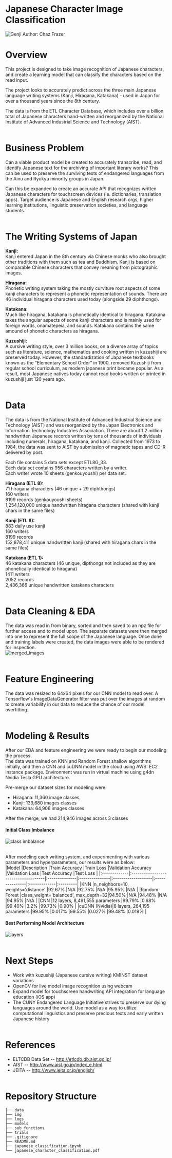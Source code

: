 # Japanese Character Image Classification
![Genji](./img/murasaki_genji_hiroshige.jpg)
Author: Chaz Frazer<br>

# Overview
This project is designed to take image recognition of Japanese characters, and create a learning model that can classify the characters based on the read input.<br>

The project looks to accurately predict across the three main Japanese language writing systems (Kanji, Hiragana, Katakana) - used in Japan for over a thousand years since the 8th century.<br>

The data is from the ETL Character Database, which includes over a billion total of Japanese characters hand-written and reorganized by the National Institute of Advanced Industrial Science and Technology (AIST).<br><br>


# Business Problem
Can a viable product model be created to accurately transcribe, read, and identify Japanese text for the archiving of important literary works? This can be used to preserve the surviving texts of endangered languages from the Ainu and Ryukyu minority groups in Japan.<br>

Can this be expanded to create an accurate API that recognizes written Japanese characters for touchscreen devices (ie. dictionaries, translation apps). Target audience is Japanese and English research orgs, higher learning institutions, linguistic preservation societies, and language students.
<br><br>


# The Writing Systems of Japan
<b>Kanji:</b><br>
Kanji entered Japan in the 8th century via Chinese monks who also brought other traditions with them such as tea and Buddhism. Kanji is based on comparable Chinese characters that convey meaning from pictographic images.<br>

<b>Hiragana:</b><br>
Phonetic writing system taking the mostly curviture root aspects of some kanji characters to represent a phonetic representation of sounds. There are 46 individual hiragana characters used today (alongside 29 diphthongs).

<b>Katakana:</b><br>
Much like hiragana, katakana is phonetically identical to hiragana. Katakana takes the angular aspects of some kanji characters and is mainly used for foreign words, onamatepeia, and sounds. Katakana contains the same amound of phonetic characters as hiragana.

<b>Kuzushiji:</b><br>
A cursive writing style, over 3 million books, on a diverse array of topics such as literature, science, mathematics and cooking written in kuzushiji are preserved today. However, the standardization of Japanese textbooks known as the “Elementary School Order” in 1900, removed Kuzushiji from regular school curriculum, as modern japanese print became popular. As a result, most Japanese natives today cannot read books written or printed in kuzushiji just 120 years ago.<br><br>


# Data
The data is from the National Institute of Advanced Industrial Science and Technology (AIST) and was reorganized by the Japan Electronics and Information Technology Industries Association. There are about 1.2 million handwritten Japanese records written by tens of thousands of individuals including numerals, hiragana, katakana, and kanji. Collected from 1973 to 1984, the data was sent to AIST by submission of magnetic tapes and CD-R delivered by post.<br>

Each file contains 5 data sets except ETL8G_33.<br>
Each data set contains 956 characters written by a writer.<br>
Each writer wrote 10 sheets (genkouyoushi) per data set.<br>

<b>Hiragana (ETL 8):</b><br>
71 hiragana characters (46 unique + 29 diphthongs)<br>
160 writers<br>
8199 records (genkouyoushi sheets)<br>
1,254,120,000 unique handwritten hiragana characters (shared with kanji chars in the same files)<br>

<b>Kanji (ETL 8):</b><br>
883 daily use kanji<br>
160 writers<br>
8199 records<br>
152,878,411 unique handwritten kanji (shared with hiragana chars in the same files)<br>

<b>Katakana (ETL 1):</b><br>
46 katakana characters (46 unique, dipthongs not included as they are phonetically identical to hiragana)<br>
1411 writers<br>
2052 records<br>
2,436,366 unique handwritten katakana characters<br><br>

    
# Data Cleaning & EDA
The data was read in from binary, sorted and then saved to an npz file for further access and to model upon. The separate datasets were then merged into one to represent the full scope of the Japanese language. Once done and training labels were created, the data images were able to be rendered for inspection. <br>
![merged_images](./img/merged_images.png)<br><br>
    

# Feature Engineering
The data was resized to 64x64 pixels for our CNN model to read over. A Tensorflow's ImageDataGenerator filter was put over the images at random to create variability in our data to reduce the chance of our model overfitting.<br><br>


# Modeling & Results
After our EDA and feature engineering we were ready to begin our modeling the process.<br>
The data was trained on KNN and Random Forest shallow algorithms initially, and then a CNN and cuDNN model in the cloud using AWS' EC2 instance package. Environment was run in virtual machine using g4dn Nvidia Tesla GPU architecture.<br>

Pre-merge our dataset sizes for modeling were:
* Hiragana: 11,360 image classes 
* Kanji: 139,680 images classes
* Katakana: 64,906 images classes<br>

After the merge, we had 214,946 images across 3 classes<br>

#### Initial Class Imbalance<br>
![class imbalance](./img/class_imb.png)<br><br>
    

After modeling each writing system, and experimenting with various parameters and hyperparameters, our results were as below:<br>
|Model         |Description                          |Train Accuracy |Train Loss      |Validation Accuracy |Validation Loss |Test Accuracy |Test Loss |
|:-------------|:------------------------------------|:--------------|:---------------|:-------------------|:---------------|:-------------|:---------|
|KNN           |n_neighbors=10, weights='distance'   |92.67%         |N/A             |92.75%              |N/A             |95.95%        |N/A       |
|Random Forest |class_weight='balanced', max_depth=32|94.50%         |N/A             |94.48%              |N/A             |94.95%        |N/A       |
|CNN           |12 layers, 8,491,555 parameters      |99.79%         |0.68%           |99.40%              |3.2%            |99.73%        |0.90%     |
|cuDNN (Nvidia)|8 layers, 264,195 parameters         |99.95%         |0.017%          |99.55%              |0.027%          |99.48%        |0.019%    |

#### Best Performing Model Architecture<br>
![layers](./img/live_model_cnn_train_layers.png)<br><br>

    
# Next Steps
* Work with kuzushiji (Japanese cursive writing) KMINST dataset variations
* OpenCV for live model image recognition using webcam
* Expand model for touchscreen handwriting API integration for language education (iOS app)
* The CUNY Endangered Language Initiative strives to preserve our dying languages around the world. Use model as a way to utilize computational linguistics and preserve precious texts and early written Japanese history<br><br>
    

# References
* ELTCDB Data Set -- http://etlcdb.db.aist.go.jp/<br>
* AIST -- http://www.aist.go.jp/index_e.html <br>
* JEITA -- http://www.jeita.or.jp/english/<br><br>

    
# Repository Structure
```
├── data
├── img
├── logs
├── models
├── sub_functions    
├── trials
├── .gitignore
├── README.md
├── japanese_classification.ipynb   
└── japanese_character_classification.pdf